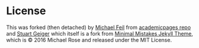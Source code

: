 # License 
This was forked (then detached) by [Michael Feil](https://github.com/michaelfeil) from [academicpages repo](https://github.com/academicpages/academicpages.github.io) and
[Stuart Geiger](https://github.com/staeiou) which itself is a fork from [Minimal Mistakes Jekyll Theme](https://mmistakes.github.io/minimal-mistakes/), which is © 2016 Michael Rose and released under the MIT License. 


